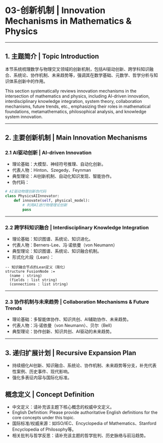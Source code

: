 
# 03-创新机制 | Innovation Mechanisms in Mathematics & Physics

---

## 1. 主题简介 | Topic Introduction

本节系统梳理数学与物理交叉领域的创新机制，包括AI驱动创新、跨学科知识融合、系统论、协作机制、未来趋势等，强调其在数学基础、元数学、哲学分析与知识体系创新中的作用。

This section systematically reviews innovation mechanisms in the intersection of mathematics and physics, including AI-driven innovation, interdisciplinary knowledge integration, system theory, collaboration mechanisms, future trends, etc., emphasizing their roles in mathematical foundations, metamathematics, philosophical analysis, and knowledge system innovation.

---

## 2. 主要创新机制 | Main Innovation Mechanisms

### 2.1 AI驱动创新 | AI-driven Innovation

- 理论基础：大模型、神经符号推理、自动化创新。
- 代表人物：Hinton、Szegedy、Feynman
- 典型理论：AI创新机制、自动化知识发现、智能协作。
- 伪代码：

```python
# AI驱动物理创新伪代码
class PhysicsAIInnovator:
    def innovate(self, physical_model):
        # 利用AI进行物理理论创新
        pass
```

---

### 2.2 跨学科知识融合 | Interdisciplinary Knowledge Integration

- 理论基础：知识图谱、系统论、知识进化。
- 代表人物：Berners-Lee、冯·诺依曼（von Neumann）
- 典型理论：知识图谱、系统论、知识融合机制。
- 形式化片段（Lean）：

```lean
-- 知识融合节点的Lean定义（简化）
structure FusionNode :=
  (name : string)
  (fields : list string)
  (connections : list string)
```

---

### 2.3 协作机制与未来趋势 | Collaboration Mechanisms & Future Trends

- 理论基础：多智能体协作、知识共创、AI辅助协作、未来趋势。
- 代表人物：冯·诺依曼（von Neumann）、贝尔（Bell）
- 典型理论：协作创新、知识共创、AI驱动的未来趋势。

---

## 3. 递归扩展计划 | Recursive Expansion Plan

- 持续细化AI创新、知识融合、系统论、协作机制、未来趋势等分支，补充代表性案例、历史事件、现代影响。
- 强化多表征内容与国际化标准。

## 概念定义 | Concept Definition

- 中文定义：请补充该主题下核心概念的权威中文定义。
- English Definition: Please provide authoritative English definitions for the core concepts under this topic.
- 国际标准/权威来源：如ISO/IEC、Encyclopedia of Mathematics、Stanford Encyclopedia of Philosophy等。
- 相关批判与哲学反思：请补充该主题的哲学批判、历史脉络与前沿趋势。
